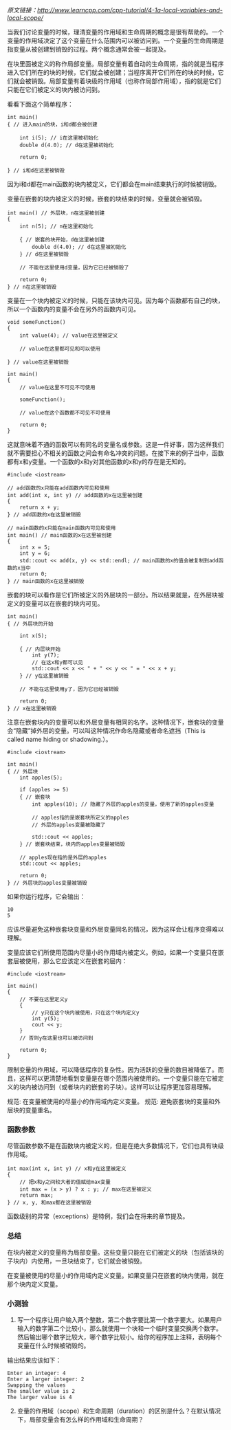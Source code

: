 *原文链接：http://www.learncpp.com/cpp-tutorial/4-1a-local-variables-and-local-scope/*

当我们讨论变量的时候，理清变量的作用域和生命周期的概念是很有帮助的。一个变量的作用域决定了这个变量在什么范围内可以被访问到。一个变量的生命周期是指变量从被创建到销毁的过程。两个概念通常会被一起提及。

在块里面被定义的称作局部变量。局部变量有着自动的生命周期，指的就是当程序进入它们所在的块的时候，它们就会被创建；当程序离开它们所在的块的时候，它们就会被销毁。局部变量有着块级的作用域（也称作局部作用域），指的就是它们只能在它们被定义的块内被访问到。

看看下面这个简单程序：

    int main()
    { // 进入main的块，i和d都会被创建
     
        int i(5); // i在这里被初始化
        double d(4.0); // d在这里被初始化
     
        return 0;
     
    } // i和d在这里被销毁

因为i和d都在main函数的块内被定义，它们都会在main结束执行的时候被销毁。

变量在嵌套的块内被定义的时候，嵌套的块结束的时候，变量就会被销毁。

    int main() // 外层块，n在这里被创建
    {
        int n(5); // n在这里初始化
     
        { // 嵌套的块开始，d在这里被创建
            double d(4.0); // d在这里被初始化
        } // d在这里被销毁
     
        // 不能在这里使用d变量，因为它已经被销毁了
     
        return 0;
    } // n在这里被销毁

变量在一个块内被定义的时候，只能在该块内可见。因为每个函数都有自己的块，所以一个函数内的变量不会在另外的函数内可见。

    void someFunction()
    {
        int value(4); // value在这里被定义
     
        // value在这里都可见和可以使用
     
    } // value在这里被销毁
     
    int main()
    {
        // value在这里不可见不可使用
     
        someFunction();
     
        // value在这个函数都不可见不可使用
     
        return 0;
    }

这就意味着不通的函数可以有同名的变量名或参数。这是一件好事，因为这样我们就不需要担心不相关的函数之间会有命名冲突的问题。在接下来的例子当中，函数都有x和y变量。一个函数的x和y对其他函数的x和y的存在是无知的。

    #include <iostream>
     
    // add函数的x只能在add函数内可见和使用
    int add(int x, int y) // add函数的x在这里被创建
    {
        return x + y;
    } // add函数的x在这里被销毁
     
    // main函数的x只能在main函数内可见和使用
    int main() // main函数的x在这里被创建
    {
        int x = 5;
        int y = 6;
        std::cout << add(x, y) << std::endl; // main函数的x的值会被复制到add函数的x当中
        return 0;
    } // main函数的x在这里被销毁

嵌套的块可以看作是它们所被定义的外层块的一部分。所以结果就是，在外层块被定义的变量可以在嵌套的块内可见。

    int main()
    { // 外层块的开始
     
        int x(5);
     
        { // 内层块开始
            int y(7);
            // 在这x和y都可以见
            std::cout << x << " + " << y << " = " << x + y;
        } // y在这里被销毁
     
        // 不能在这里使用y了，因为它已经被销毁
     
        return 0;
    } // x在这里被销毁

注意在嵌套块内的变量可以和外层变量有相同的名字。这种情况下，嵌套块的变量会“隐藏”掉外层的变量。可以叫这种情况作命名隐藏或者命名遮挡（This is called name hiding or shadowing.）。

    #include <iostream>
     
    int main()
    { // 外层块
        int apples(5);
     
        if (apples >= 5)
        { // 嵌套块
            int apples(10); // 隐藏了外层的apples的变量，使用了新的apples变量
     
            // apples指的是嵌套块所定义的apples
            // 外层的apples变量被隐藏了
     
            std::cout << apples;
        } // 嵌套块结束，块内的apples变量被销毁
     
        // apples现在指的是外层的apples
        std::cout << apples;
     
        return 0;
    } // 外层块的apples变量被销毁

如果你运行程序，它会输出：

    10
    5

应该尽量避免这种嵌套块变量和外层变量同名的情况，因为这样会让程序变得难以理解。

变量应该它们所使用范围内尽量小的作用域内被定义。例如，如果一个变量只在嵌套层被使用，那么它应该定义在嵌套的层内：

    #include <iostream>
     
    int main()
    {
        // 不要在这里定义y
        {
            // y只在这个块内被使用，只在这个块内定义y
            int y(5);
            cout << y;
        }
        // 否则y在这里也可以被访问到
     
        return 0;
    }

限制变量的作用域，可以降低程序的复杂性。因为活跃的变量的数目被降低了。而且，这样可以更清楚地看到变量是在哪个范围内被使用的。一个变量只能在它被定义的块内被访问到（或者块内的嵌套的子块）。这样可以让程序更加容易理解。

规范: 在变量被使用的尽量小的作用域内定义变量。
规范: 避免嵌套块的变量和外层块的变量重名。

### 函数参数

尽管函数参数不是在函数块内被定义的，但是在绝大多数情况下，它们也具有块级作用域。

    int max(int x, int y) // x和y在这里被定义
    {
        // 把x和y之间较大者的值赋给max变量
        int max = (x > y) ? x : y; // max在这里被定义
        return max;
    } // x, y, 和max都在这里被销毁

函数级别的异常（exceptions）是特例，我们会在将来的章节提及。

### 总结

在块内被定义的变量称为局部变量。这些变量只能在它们被定义的块（包括该块的子块内）内使用，一旦块结束了，它们就会被销毁。

在变量被使用的尽量小的作用域内定义变量。如果变量只在嵌套的块内使用，就在那个块内定义变量。

### 小测验

1) 写一个程序让用户输入两个整数，第二个数字要比第一个数字要大。如果用户输入的数字第二个比较小，那么就使用一个块和一个临时变量交换两个数字。然后输出哪个数字比较大，哪个数字比较小。给你的程序加上注释，表明每个变量在什么时候被销毁的。

输出结果应该如下：

    Enter an integer: 4
    Enter a larger integer: 2
    Swapping the values
    The smaller value is 2
    The larger value is 4

2) 变量的作用域（scope）和生命周期（duration）的区别是什么？在默认情况下，局部变量会有怎么样的作用域和生命周期？

